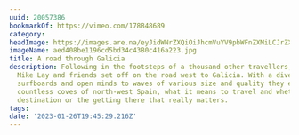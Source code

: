```yaml
---
uuid: 20057386
bookmarkOf: https://vimeo.com/178848689
category:
headImage: https://images.are.na/eyJidWNrZXQiOiJhcmVuYV9pbWFnZXMiLCJrZXkiOiIyMDA1NzM4Ni9vcmlnaW5hbF9hZWQ0MDhiZTExOTZjZDViZDM0YzQzODBjNDE2YTIyMy5qcGciLCJlZGl0cyI6eyJyZXNpemUiOnsid2lkdGgiOjEyMDAsImhlaWdodCI6MTIwMCwiZml0IjoiaW5zaWRlIiwid2l0aG91dEVubGFyZ2VtZW50Ijp0cnVlfSwid2VicCI6eyJxdWFsaXR5Ijo5MH0sImpwZWciOnsicXVhbGl0eSI6OTB9LCJyb3RhdGUiOm51bGx9fQ==?bc=0
imageName: aed408be1196cd5bd34c4380c416a223.jpg
title: A road through Galicia
description: Following in the footsteps of a thousand other travellers, Reef teamrider
  Mike Lay and friends set off on the road west to Galicia. With a diverse range of
  surfboards and open minds to waves of various size and quality they explore the
  countless coves of north-west Spain, what it means to travel and whether it is the
  destination or the getting there that really matters.
tags:
date: '2023-01-26T19:45:29.216Z'
---
```

